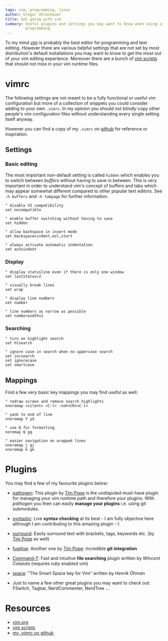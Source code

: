 ```yaml
---
tags: vim, programming, linux
author: Gregor Uhlenheuer
title: Get going with vim
summary: Useful plugins and settings you may want to know when using vim for
         programming
---
```


To my mind [vim][1] is probably the best editor for programming and text
editing. However there are various helpful settings that are not set by most
distribution's default installations you may want to know to get the most out
of your vim editing experience. Moreover there are a bunch of [vim scripts][2]
that should not miss in your vim runtime files.


# vimrc

The following settings are not meant to be a fully functional or useful vim
configuration but more of a collection of snippets you could consider adding
to your own `.vimrc`. In my opinion you should not *blindly* copy other
people's vim configuration files without understanding every single setting
itself anyway.

However you can find a copy of my `.vimrc` on [github][3] for reference or
inspiration.

## Settings

### Basic editing

The most important non-default setting is called `hidden` which enables you to
switch between *buffers* without having to save in between. This is very
important in order to understand vim's concept of buffers and tabs which may
appear somewhat different compared to other popular text editors. See `:h
buffers` and `:h tabpage` for further information.

    " disable VI compatibility
    set nocompatible

    " enable buffer switching without having to save
    set hidden

    " allow backspace in insert mode
    set backspace=indent,eol,start

    " always activate automatic indentation
    set autoindent

### Display

    " display statusline even if there is only one window
    set laststatus=2

    " visually break lines
    set wrap

    " display line numbers
    set number

    " line numbers as narrow as possible
    set numberwidth=1

### Searching

    " turn on highlight search
    set hlsearch

    " ignore case in search when no uppercase search
    set incsearch
    set ignorecase
    set smartcase


## Mappings

Find a few very basic key mappings you may find useful as well:

    " redraw screen and remove search highlights
    nnoremap <silent> <C-l> :noh<CR><C-l>

    " yank to end of line
    nnoremap Y y$

    " use Q for formatting
    noremap Q gq

    " easier navigation on wrapped lines
    nnoremap j gj
    nnoremap k gk


# Plugins

You may find a few of my favourite plugins below:

* [pathogen][5]: This plugin by [Tim Pope][4] is the undisputed must-have
  plugin for managing your vim runtime path and therefore your plugins. With
  *pathogen* you then can easily **manage your plugins** i.e. using git
  submodules.

* [syntastic][6]: Live **syntax checking** at its best - I am fully objective
  here although I am contributing to this amazing plugin :-)

* [surround][7]: Easily surround text with brackets, tags, keywords etc. (by
  [Tim Pope][4] as well)

* [fugitive][8]: Another one by [Tim Pope][4]: incredible **git integration**

* [Command-T][9]: Fast and intuitive **file searching** plugin written by
  *Wincent Colaiuta* (requires *ruby* enabled vim)

* [space][10]: "The Smart Space key for Vim" written by *Henrik Öhman*

* Just to name a few other great plugins you may want to check out: FSwitch,
  Tagbar, NerdCommenter, NerdTree ...

# Resources

* [vim.org][1]
* [vim scripts][2]
* [my .vimrc on github][3]


[1]: http://www.vim.org
[2]: http://www.vim.org/scripts
[3]: https://github.com/kongo2002/dotfiles/blob/master/.vimrc
[4]: https://github.com/tpope/
[5]: https://github.com/tpope/vim-pathogen
[6]: https://github.com/scrooloose/syntastic
[7]: https://github.com/tpope/vim-surround
[8]: https://github.com/tpope/vim-fugitive
[9]: https://wincent.com/products/command-t
[10]: https://github.com/spiiph/vim-space
